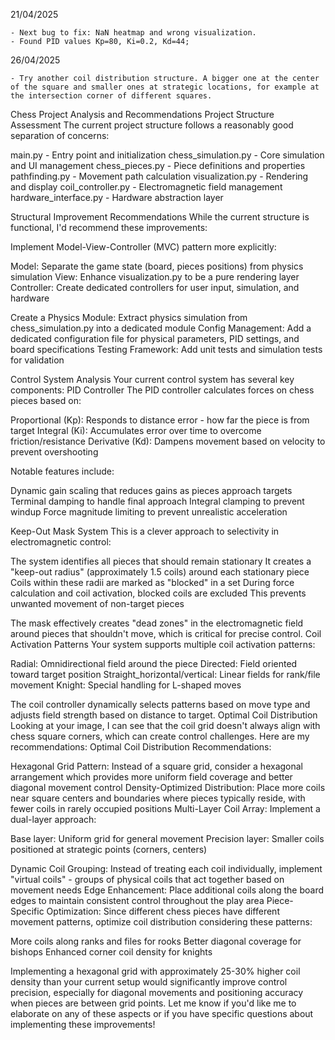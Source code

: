 21/04/2025

    - Next bug to fix: NaN heatmap and wrong visualization.
    - Found PID values Kp=80, Ki=0.2, Kd=44;

26/04/2025

    - Try another coil distribution structure. A bigger one at the center of the square and smaller ones at strategic locations, for example at the intersection corner of different squares.

Chess Project Analysis and Recommendations
Project Structure Assessment
The current project structure follows a reasonably good separation of concerns:

main.py - Entry point and initialization
chess_simulation.py - Core simulation and UI management
chess_pieces.py - Piece definitions and properties
pathfinding.py - Movement path calculation
visualization.py - Rendering and display
coil_controller.py - Electromagnetic field management
hardware_interface.py - Hardware abstraction layer

Structural Improvement Recommendations
While the current structure is functional, I'd recommend these improvements:

Implement Model-View-Controller (MVC) pattern more explicitly:

Model: Separate the game state (board, pieces positions) from physics simulation
View: Enhance visualization.py to be a pure rendering layer
Controller: Create dedicated controllers for user input, simulation, and hardware


Create a Physics Module: Extract physics simulation from chess_simulation.py into a dedicated module
Config Management: Add a dedicated configuration file for physical parameters, PID settings, and board specifications
Testing Framework: Add unit tests and simulation tests for validation

Control System Analysis
Your current control system has several key components:
PID Controller
The PID controller calculates forces on chess pieces based on:

Proportional (Kp): Responds to distance error - how far the piece is from target
Integral (Ki): Accumulates error over time to overcome friction/resistance
Derivative (Kd): Dampens movement based on velocity to prevent overshooting

Notable features include:

Dynamic gain scaling that reduces gains as pieces approach targets
Terminal damping to handle final approach
Integral clamping to prevent windup
Force magnitude limiting to prevent unrealistic acceleration

Keep-Out Mask System
This is a clever approach to selectivity in electromagnetic control:

The system identifies all pieces that should remain stationary
It creates a "keep-out radius" (approximately 1.5 coils) around each stationary piece
Coils within these radii are marked as "blocked" in a set
During force calculation and coil activation, blocked coils are excluded
This prevents unwanted movement of non-target pieces

The mask effectively creates "dead zones" in the electromagnetic field around pieces that shouldn't move, which is critical for precise control.
Coil Activation Patterns
Your system supports multiple coil activation patterns:

Radial: Omnidirectional field around the piece
Directed: Field oriented toward target position
Straight_horizontal/vertical: Linear fields for rank/file movement
Knight: Special handling for L-shaped moves

The coil controller dynamically selects patterns based on move type and adjusts field strength based on distance to target.
Optimal Coil Distribution
Looking at your image, I can see that the coil grid doesn't always align with chess square corners, which can create control challenges. Here are my recommendations:
Optimal Coil Distribution Recommendations:

Hexagonal Grid Pattern: Instead of a square grid, consider a hexagonal arrangement which provides more uniform field coverage and better diagonal movement control
Density-Optimized Distribution: Place more coils near square centers and boundaries where pieces typically reside, with fewer coils in rarely occupied positions
Multi-Layer Coil Array: Implement a dual-layer approach:

Base layer: Uniform grid for general movement
Precision layer: Smaller coils positioned at strategic points (corners, centers)


Dynamic Coil Grouping: Instead of treating each coil individually, implement "virtual coils" - groups of physical coils that act together based on movement needs
Edge Enhancement: Place additional coils along the board edges to maintain consistent control throughout the play area
Piece-Specific Optimization: Since different chess pieces have different movement patterns, optimize coil distribution considering these patterns:

More coils along ranks and files for rooks
Better diagonal coverage for bishops
Enhanced corner coil density for knights



Implementing a hexagonal grid with approximately 25-30% higher coil density than your current setup would significantly improve control precision, especially for diagonal movements and positioning accuracy when pieces are between grid points.
Let me know if you'd like me to elaborate on any of these aspects or if you have specific questions about implementing these improvements!